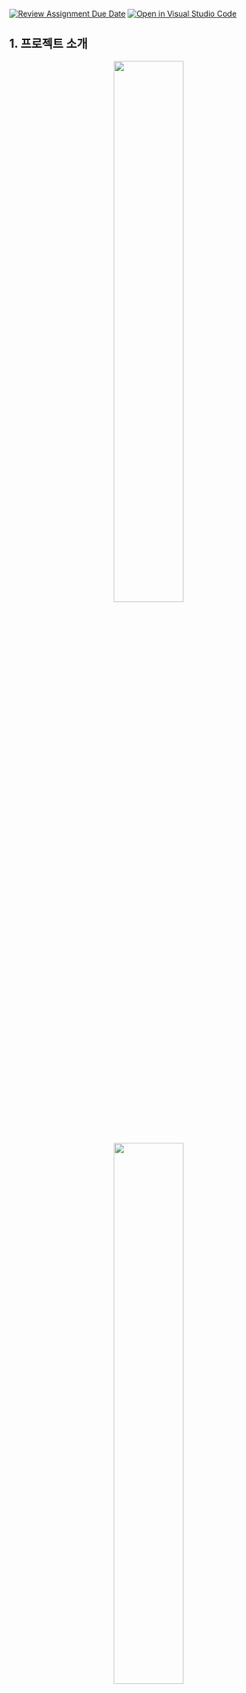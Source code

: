 [![Review Assignment Due Date](https://classroom.github.com/assets/deadline-readme-button-22041afd0340ce965d47ae6ef1cefeee28c7c493a6346c4f15d667ab976d596c.svg)](https://classroom.github.com/a/E--3axVr)
[![Open in Visual Studio Code](https://classroom.github.com/assets/open-in-vscode-2e0aaae1b6195c2367325f4f02e2d04e9abb55f0b24a779b69b11b9e10269abc.svg)](https://classroom.github.com/online_ide?assignment_repo_id=7224974&assignment_repo_type=AssignmentRepo)
## 1. 프로젝트 소개

<p align="center">
            <img src="https://user-images.githubusercontent.com/65993842/170509543-dea7ed36-8406-4b77-a0b3-d0c4eca9962b.png" width="50%" />
            <img src="https://user-images.githubusercontent.com/65993842/170509549-f39c3819-c476-4488-8957-ceb29a97e557.png" width="50%" />
            <img src="https://user-images.githubusercontent.com/65993842/170509556-017a4672-25e0-4d3b-ada8-c36fbf434914.png" width="50%" />
</p>

### 프로젝트 설명

* 발표 자료가 기획자의 의도대로 제작되었는지, 시각 자료가 효과적으로 배치되었는지 등 PPT분석을 통해 발표 자료 제작을 돕는 서비스를 제공하고자 해당 프로젝트를 기획하게 되었습니다. 사용자의 발표 자료가 청취자의 예상되는 시각 흐름과 청취자의 실제 시각 흐름을 시각화하여 사용자에게 보여주고 시각화한 자료의 분석을 통해 발표 자료 배치를 추천합니다. 발표 전 다른 사용자들의 피드백을 받아 PPT 수정이 가능한 사이트 제작을 목표로 하고 있습니다.

            
### 주요 기능

* Eye tracking을 통해 발표 자료를 시청하는 사용자들의 시선 추적
* 발표 자료 페이지 별 시청자의 시선 데이터 비교 분석
* 페이지 별 시선 분포 데이터 제공
* 평가자 별 시선 흐름 데이터 제공


### 타겟

* 발표전 발표자료의 피드백이 필요한 학생, 직장인


-----
<div align=left><h1>📚 STACKS</h1></div> 

*front-end

<img src="https://img.shields.io/badge/React-61DAFB?style=for-the-badge&logo=react&logoColor=white"/><img src="https://img.shields.io/badge/JavaScript-F7DF1E?style=for-the-badge&logo=javascript&logoColor=white"/><img src="https://img.shields.io/badge/CSS3-1572B6?style=for-the-badge&logo=CSS3&logoColor=white"/><img src="https://img.shields.io/badge/Firebase-FFCA28?style=for-the-badge&logo=Firebase&logoColor=white"/>

*back-end

<img src="https://img.shields.io/badge/MySQl-4479A1?style=for-the-badge&logo=mysql&logoColor=white"/><img src="https://img.shields.io/badge/Django-092E20?style=for-the-badge&logo=django&logoColor=white"/><img src="https://img.shields.io/badge/Amazon AWS-232F3E?style=for-the-badge&logo=amazon aws&logoColor=white"/><img src="https://img.shields.io/badge/nginx-%23009639.svg?style=for-the-badge&logo=nginx&logoColor=white"/><img src="https://img.shields.io/badge/gunicorn-%298729.svg?style=for-the-badge&logo=gunicorn&logoColor=white"/>



## 2. 소개 영상
[![Video Label](http://img.youtube.com/vi/Qwk2XAd6FpI/0.jpg)](https://youtu.be/Qwk2XAd6FpI)


## 3. 팀 소개

<img align=left src="https://user-images.githubusercontent.com/65219386/161421953-3fa5dec1-bd05-4592-a4e2-8041aade5959.jpeg" width="200px" height="180px">

```
😀 이름 : 송영진(팀장)
💼 학번 : ****0176
📧 이메일 : sssk03016@naver.com

📌 역할 : Front-end
    - 웹 사이트 기획 및 제작
    - Eyetracking 모델 적용
```

<img align=left src="https://user-images.githubusercontent.com/65219386/161422172-265e6486-5628-442d-812c-5298d7d6ab13.jpeg"
 width="200px"  height="180px">

```
😀 이름 : 김창규
💼 학번 : ****2347
📧 이메일 : kimc980106@naver.com

📌 역할 : Back-end
    - AWS & 데이터 베이스 구축
    - Eyetracking 모델 탐색
```

<img align=left src="https://user-images.githubusercontent.com/65219386/161411347-3861c764-652c-4fbf-9278-56f6681ad83b.JPG" width="200px"  height="180px">

```
😀 이름 : 채지윤
💼 학번 : ****1313
📧 이메일 : cjy3378@kookmin.ac.kr

📌 역할 : Back-end
    - AWS & 데이터 베이스 구축
    - Eyetracking 모델 탐색
```

<img align=left src="https://user-images.githubusercontent.com/65219386/161412302-994a0081-c534-4305-8813-dba03e5642b7.png" width="200px"  height="180px">

```
😀 이름 : 고동훈
💼 학번 : ****3027
📧 이메일 : kdhkdh0101@kookmin.ac.kr

📌 역할: Front-end
    - 웹 사이트 제작
    - Eye tracking 모델 적용
```


## 4. 서비스 이용

#### 사이트 주소 : https://capstone-frontend-d0d47.web.app 

< 사이트 이용 방법 >
1. 회원가입 후 로그인
2. UPLOAD 페이지에서 직무 분야 선택 후 PDF 업로드 버튼 클릭
3. UPLOAD 페이지에서 Calibration 진행 (웹캠을 통한 시선 추적으로, 정확도 향상을 위해 교정 진행)
4. TRACK 페이지에서 자신이 업로드한 PDF를 선택 후 TRACK 버튼 클릭
5. 시작하기 버튼을 눌러 Eyetrack을 진행하고 완료가 되면 종료하기 버튼 클릭
6. 마이페이지에서 자신이 업로드한 PDF에 대한 자신의 시각 데이터와 다른 사용자의 시각 데이터를 비교
7. 서비스 이용 시 겪은 불편이나 문의 사항이 있을 경우 CONTACT 페이지로 이동 후 작성
8. 웹사이트의 공지사항은 FAQ 페이지에서 제공
9. 사용자의 정보 확인, 변경, 탈퇴는 마이페이지에서 서비스 제공


